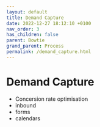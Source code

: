 ```yaml
---
layout: default
title: Demand Capture
date: 2022-12-27 18:12:10 +0100
nav_order: 3
has_children: false
parent: Bowtie
grand_parent: Process
permalink: /demand_capture.html
---
```


# Demand Capture

- Concersion rate optimisation
- inbound
- forms
- calendars
